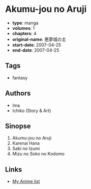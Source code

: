 # Akumu-jou no Aruji

-   **type**: manga
-   **volumes**: 1
-   **chapters**: 4
-   **original-name**: 悪夢城の主
-   **start-date**: 2007-04-25
-   **end-date**: 2007-04-25

## Tags

-   fantasy

## Authors

-   Ima
-   Ichiko (Story & Art)

## Sinopse

1. Akumu-jou no Aruji
2. Karenai Hana
3. Sabi no Izumi
4. Mizu no Soko no Kodomo

## Links

-   [My Anime list](https://myanimelist.net/manga/93334/Akumu-jou_no_Aruji)
